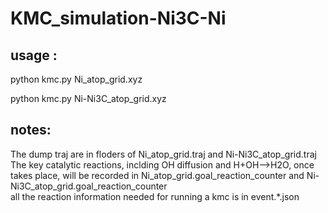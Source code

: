 # KMC_simulation-Ni3C-Ni
## usage : 

python kmc.py Ni_atop_grid.xyz

python kmc.py Ni-Ni3C_atop_grid.xyz

## notes:
The dump traj are in floders of Ni_atop_grid.traj and Ni-Ni3C_atop_grid.traj <br>
The key catalytic reactions, inclding OH diffusion and H+OH-->H2O, once takes place, will be recorded in Ni_atop_grid.goal_reaction_counter and  Ni-Ni3C_atop_grid.goal_reaction_counter <br>
all the reaction information needed for running a kmc is in event.*.json
